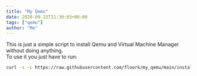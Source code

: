 ```yaml
---
title: "My Qemu"
date: 2020-09-15T11:30:03+00:00
tags: ["qemu"]
author: "Me"
---
```


This is just a simple script to install Qemu and Virtual Machine Manager without doing anything.<br	>
To use it you just have to run:

```sh
curl -s -L https://raw.githubusercontent.com/floork/my_qemu/main/install.sh | bash
```
